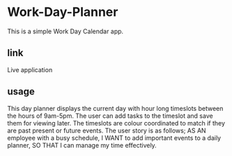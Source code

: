 # Work-Day-Planner
This is a simple Work Day Calendar app.

## link
Live application 

## usage
This day planner displays the current day with hour long timeslots between the hours of 9am-5pm. The user can add tasks to the timeslot and save them for viewing later. The timeslots are colour coordinated to match if they are past present or future events. The user story is as follows; 
AS AN employee with a busy schedule,
I WANT to add important events to a daily planner,
SO THAT I can manage my time effectively.

